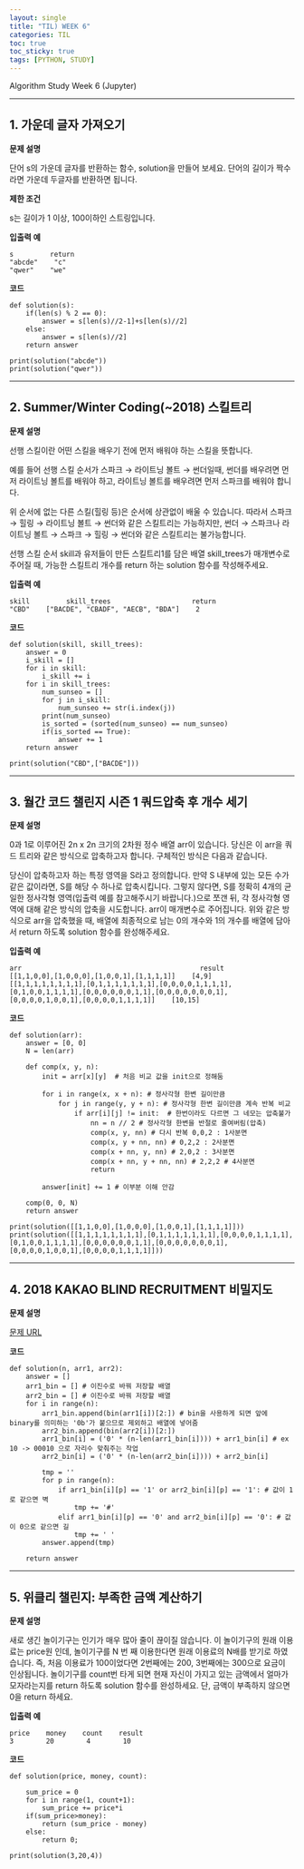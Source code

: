 ```yaml
---
layout: single
title: "TIL) WEEK 6"
categories: TIL
toc: true
toc_sticky: true
tags: [PYTHON, STUDY]
---
```


Algorithm Study Week 6 (Jupyter)

__________________________________________________________________________________

## 1. 가운데 글자 가져오기

__문제 설명__

단어 s의 가운데 글자를 반환하는 함수, solution을 만들어 보세요. 단어의 길이가 짝수라면 가운데 두글자를 반환하면 됩니다.
 
__제한 조건__

s는 길이가 1 이상, 100이하인 스트링입니다.
 
__입출력 예__
 
```
s         return
"abcde"    "c"
"qwer"    "we"
```

__코드__

```
def solution(s):
    if(len(s) % 2 == 0):
        answer = s[len(s)//2-1]+s[len(s)//2]
    else:
        answer = s[len(s)//2]
    return answer

print(solution("abcde"))
print(solution("qwer"))
```
__________________________________________________________________________________

## 2. Summer/Winter Coding(~2018) 스킬트리

__문제 설명__

선행 스킬이란 어떤 스킬을 배우기 전에 먼저 배워야 하는 스킬을 뜻합니다.

예를 들어 선행 스킬 순서가 스파크 → 라이트닝 볼트 → 썬더일때, 썬더를 배우려면 먼저 라이트닝 볼트를 배워야 하고, 라이트닝 볼트를 배우려면 먼저 스파크를 배워야 합니다.

위 순서에 없는 다른 스킬(힐링 등)은 순서에 상관없이 배울 수 있습니다. 따라서 스파크 → 힐링 → 라이트닝 볼트 → 썬더와 같은 스킬트리는 가능하지만, 썬더 → 스파크나 라이트닝 볼트 → 스파크 → 힐링 → 썬더와 같은 스킬트리는 불가능합니다.

선행 스킬 순서 skill과 유저들이 만든 스킬트리1를 담은 배열 skill_trees가 매개변수로 주어질 때, 가능한 스킬트리 개수를 return 하는 solution 함수를 작성해주세요.
 
 
__입출력 예__
 
```
skill         skill_trees                    return
"CBD"    ["BACDE", "CBADF", "AECB", "BDA"]    2
```

__코드__

```
def solution(skill, skill_trees):
    answer = 0
    i_skill = []
    for i in skill:
        i_skill += i
    for i in skill_trees:
        num_sunseo = []
        for j in i_skill:
            num_sunseo += str(i.index(j))
        print(num_sunseo)
        is_sorted = (sorted(num_sunseo) == num_sunseo)
        if(is_sorted == True):
            answer += 1
    return answer

print(solution("CBD",["BACDE"]))
```

__________________________________________________________________________________

## 3. 월간 코드 챌린지 시즌 1 쿼드압축 후 개수 세기

__문제 설명__

0과 1로 이루어진 2n x 2n 크기의 2차원 정수 배열 arr이 있습니다. 당신은 이 arr을 쿼드 트리와 같은 방식으로 압축하고자 합니다. 구체적인 방식은 다음과 같습니다.

당신이 압축하고자 하는 특정 영역을 S라고 정의합니다. 만약 S 내부에 있는 모든 수가 같은 값이라면, S를 해당 수 하나로 압축시킵니다. 그렇지 않다면, S를 정확히 4개의 균일한 정사각형 영역(입출력 예를 참고해주시기 바랍니다.)으로 쪼갠 뒤, 각 정사각형 영역에 대해 같은 방식의 압축을 시도합니다. arr이 매개변수로 주어집니다. 위와 같은 방식으로 arr을 압축했을 때, 배열에 최종적으로 남는 0의 개수와 1의 개수를 배열에 담아서 return 하도록 solution 함수를 완성해주세요.
 
 
__입출력 예__
 
```
arr                                            result
[[1,1,0,0],[1,0,0,0],[1,0,0,1],[1,1,1,1]]    [4,9]
[[1,1,1,1,1,1,1,1],[0,1,1,1,1,1,1,1],[0,0,0,0,1,1,1,1],[0,1,0,0,1,1,1,1],[0,0,0,0,0,0,1,1],[0,0,0,0,0,0,0,1],[0,0,0,0,1,0,0,1],[0,0,0,0,1,1,1,1]]    [10,15]
```

__코드__

```
def solution(arr):
    answer = [0, 0]
    N = len(arr)

    def comp(x, y, n):
        init = arr[x][y]  # 처음 비교 값을 init으로 정해둠
       
        for i in range(x, x + n): # 정사각형 한변 길이만큼 
            for j in range(y, y + n): # 정사각형 한변 길이만큼 계속 반복 비교
                if arr[i][j] != init:  # 한번이라도 다르면 그 네모는 압축불가
                    nn = n // 2 # 정사각형 한변을 반절로 줄여버림(압축)
                    comp(x, y, nn) # 다시 반복 0,0,2 : 1사분면
                    comp(x, y + nn, nn) # 0,2,2 : 2사분면
                    comp(x + nn, y, nn) # 2,0,2 : 3사분면
                    comp(x + nn, y + nn, nn) # 2,2,2 # 4사분면
                    return 

        answer[init] += 1 # 이부분 이해 안감

    comp(0, 0, N)
    return answer

print(solution([[1,1,0,0],[1,0,0,0],[1,0,0,1],[1,1,1,1]]))
print(solution([[1,1,1,1,1,1,1,1],[0,1,1,1,1,1,1,1],[0,0,0,0,1,1,1,1],[0,1,0,0,1,1,1,1],[0,0,0,0,0,0,1,1],[0,0,0,0,0,0,0,1],[0,0,0,0,1,0,0,1],[0,0,0,0,1,1,1,1]]))
```

__________________________________________________________________________________

## 4. 2018 KAKAO BLIND RECRUITMENT 비밀지도

__문제 설명__

[문제 URL](https://programmers.co.kr/learn/courses/30/lessons/17681)
 
__코드__

```
def solution(n, arr1, arr2):
    answer = []
    arr1_bin = [] # 이진수로 바꿔 저장할 배열
    arr2_bin = [] # 이진수로 바꿔 저장할 배열
    for i in range(n):
        arr1_bin.append(bin(arr1[i])[2:]) # bin을 사용하게 되면 앞에 binary를 의미하는 '0b'가 붙으므로 제외하고 배열에 넣어줌
        arr2_bin.append(bin(arr2[i])[2:])
        arr1_bin[i] = ('0' * (n-len(arr1_bin[i]))) + arr1_bin[i] # ex 10 -> 00010 으로 자리수 맞춰주는 작업
        arr2_bin[i] = ('0' * (n-len(arr2_bin[i]))) + arr2_bin[i]
    
        tmp = ''
        for p in range(n):
            if arr1_bin[i][p] == '1' or arr2_bin[i][p] == '1': # 값이 1로 같으면 벽
                tmp += '#'
            elif arr1_bin[i][p] == '0' and arr2_bin[i][p] == '0': # 값이 0으로 같으면 길
                tmp += ' '
        answer.append(tmp)
        
    return answer
```

__________________________________________________________________________________

## 5. 위클리 챌린지: 부족한 금액 계산하기

__문제 설명__

새로 생긴 놀이기구는 인기가 매우 많아 줄이 끊이질 않습니다. 이 놀이기구의 원래 이용료는 price원 인데, 놀이기구를 N 번 째 이용한다면 원래 이용료의 N배를 받기로 하였습니다. 즉, 처음 이용료가 100이었다면 2번째에는 200, 3번째에는 300으로 요금이 인상됩니다. 놀이기구를 count번 타게 되면 현재 자신이 가지고 있는 금액에서 얼마가 모자라는지를 return 하도록 solution 함수를 완성하세요. 단, 금액이 부족하지 않으면 0을 return 하세요.
 
 
__입출력 예__
 
```
price    money    count    result
3        20        4        10
```

__코드__

```
def solution(price, money, count):

    sum_price = 0
    for i in range(1, count+1):
        sum_price += price*i
    if(sum_price>money):
        return (sum_price - money)
    else:
        return 0;

print(solution(3,20,4))
```
